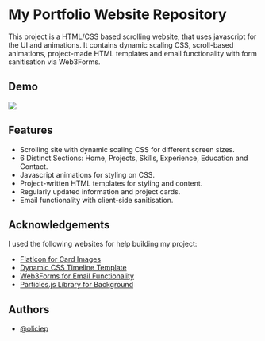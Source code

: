
# My Portfolio Website Repository

This project is a HTML/CSS based scrolling website, that uses javascript for the UI and animations. It contains dynamic scaling CSS, scroll-based animations, project-made HTML templates and email functionality with form sanitisation via Web3Forms. 


## Demo

![](https://github.com/oliciep/oliciep.github.io/blob/main/demo.gif)

## Features
- Scrolling site with dynamic scaling CSS for different screen sizes.
- 6 Distinct Sections: Home, Projects, Skills, Experience, Education and Contact.
- Javascript animations for styling on CSS.
- Project-written HTML templates for styling and content.
- Regularly updated information and project cards.
- Email functionality with client-side sanitisation.

## Acknowledgements
I used the following websites for help building my project:
 - [FlatIcon for Card Images](https://www.flaticon.com)
 - [Dynamic CSS Timeline Template](https://niemvuilaptrinh.medium.com/27-html-timeline-for-web-design-979b8e5d1c05)
 - [Web3Forms for Email Functionality](https://web3forms.com/)
 - [Particles.js Library for Background](https://vincentgarreau.com/particles.js/)



## Authors

- [@oliciep](https://github.com/oliciep)

